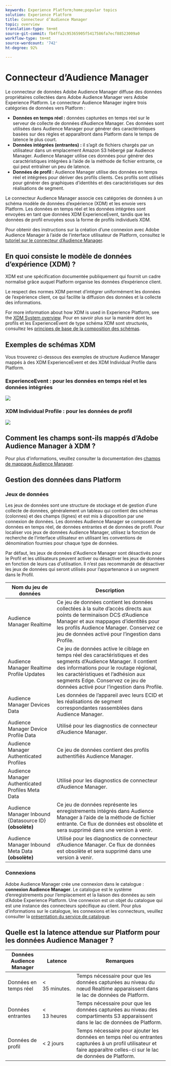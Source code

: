 ```yaml
---
keywords: Experience Platform;home;popular topics
solution: Experience Platform
title: Connecteur d’Audience Manager
topic: overview
translation-type: tm+mt
source-git-commit: fb4ffa2c95365905f5417586fa7ecf88523009a0
workflow-type: tm+mt
source-wordcount: '742'
ht-degree: 92%

---
```



# Connecteur d’Audience Manager

Le connecteur de données Adobe Audience Manager diffuse des données propriétaires collectées dans Adobe Audience Manager vers Adobe Experience Platform. Le connecteur Audience Manager ingère trois catégories de données vers Platform :

- **Données en temps réel :** données capturées en temps réel sur le serveur de collecte de données d’Audience Manager. Ces données sont utilisées dans Audience Manager pour générer des caractéristiques basées sur des règles et apparaîtront dans Platform dans le temps de latence le plus court.
- **Données intégrées (entrantes) :** il s’agit de fichiers chargés par un utilisateur dans un emplacement Amazon S3 hébergé par Audience Manager. Audience Manager utilise ces données pour générer des caractéristiques intégrées à l’aide de la méthode de fichier entrante, ce qui peut entraîner un peu de latence.
- **Données de profil :** Audience Manager utilise des données en temps réel et intégrées pour dériver des profils clients. Ces profils sont utilisés pour générer des graphiques d’identités et des caractéristiques sur des réalisations de segment.

Le connecteur Audience Manager associe ces catégories de données à un schéma modèle de données d’expérience (XDM) et les envoie vers Platform. Les données en temps réel et les données intégrées sont envoyées en tant que données XDM ExperienceEvent, tandis que les données de profil envoyées sous la forme de profils individuels XDM.

Pour obtenir des instructions sur la création d’une connexion avec Adobe Audience Manager à l’aide de l’interface utilisateur de Platform, consultez le [tutoriel sur le connecteur d’Audience Manager](../../tutorials/ui/create/adobe-applications/audience-manager.md).

## En quoi consiste le modèle de données d’expérience (XDM) ?

XDM est une spécification documentée publiquement qui fournit un cadre normalisé grâce auquel Platform organise les données d’expérience client.

Le respect des normes XDM permet d’intégrer uniformément les données de l’expérience client, ce qui facilite la diffusion des données et la collecte des informations.

For more information about how XDM is used in Experience Platform, see the [XDM System overview](../../../xdm/home.md). Pour en savoir plus sur la manière dont les profils et les ExperienceEvent de type schéma XDM sont structurés, consultez les [principes de base de la composition des schémas](../../../xdm/schema/composition.md).

## Exemples de schémas XDM

Vous trouverez ci-dessous des exemples de structure Audience Manager mappés à des XDM ExperienceEvent et des XDM Individual Profile dans Platform.

### ExperienceEvent : pour les données en temps réel et les données intégrées

![](images/aam-experience-events-for-dcs-and-onboarding-data.png)

### XDM Individual Profile : pour les données de profil

![](images/aam-profile-xdm-for-profile-data.png)

## Comment les champs sont-ils mappés d’Adobe Audience Manager à XDM ?

Pour plus d’informations, veuillez consulter la documentation des [champs de mappage Audience Manager](./mapping/audience-manager.md).

## Gestion des données dans Platform

### Jeux de données

Les jeux de données sont une structure de stockage et de gestion d’une collecte de données, généralement un tableau qui contient des schémas (colonnes) et des champs (lignes) et est mis à disposition par une connexion de données. Les données Audience Manager se composent de données en temps réel, de données entrantes et de données de profil. Pour localiser vos jeux de données Audience Manager, utilisez la fonction de recherche de l’interface utilisateur en utilisant les conventions de dénomination fournies pour chaque type de données.

Par défaut, les jeux de données d&#39;Audience Manager sont désactivés pour le Profil et les utilisateurs peuvent activer ou désactiver les jeux de données en fonction de leurs cas d&#39;utilisation. Il n’est pas recommandé de désactiver les jeux de données qui seront utilisés pour l’appartenance à un segment dans le Profil.

| Nom du jeu de données | Description |
| ------------ | ----------- |
| Audience Manager Realtime | Ce jeu de données contient les données collectées à la suite d’accès directs aux points de terminaison DCS d’Audience Manager et aux mappages d’identités pour les profils Audience Manager. Conservez ce jeu de données activé pour l’ingestion dans Profile. |
| Audience Manager Realtime Profile Updates | Ce jeu de données active le ciblage en temps réel des caractéristiques et des segments d’Audience Manager. Il contient des informations pour le routage régional, les caractéristiques et l’adhésion aux segments Edge. Conservez ce jeu de données activé pour l’ingestion dans Profile. |
| Audience Manager Devices Data | Les données de l’appareil avec leurs ECID et les réalisations de segment correspondantes rassemblées dans Audience Manager. |
| Audience Manager Device Profile Data | Utilisé pour les diagnostics de connecteur d’Audience Manager. |
| Audience Manager Authenticated Profiles | Ce jeu de données contient des profils authentifiés Audience Manager. |
| Audience Manager Authenticated Profiles Meta Data | Utilisé pour les diagnostics de connecteur d’Audience Manager. |
| Audience Manager Inbound {Datasource ID} **(obsolète)** | Ce jeu de données représente les enregistrements intégrés dans Audience Manager à l’aide de la méthode de fichier entrante. Ce flux de données est obsolète et sera supprimé dans une version à venir. |
| Audience Manager Inbound Meta Data **(obsolète)** | Utilisé pour les diagnostics de connecteur d’Audience Manager. Ce flux de données est obsolète et sera supprimé dans une version à venir. |

### Connexions

Adobe Audience Manager crée une connexion dans le catalogue : **connexion Audience Manager**. Le catalogue est le système d’enregistrements pour l’emplacement et la liaison des données au sein d’Adobe Experience Platform. Une connexion est un objet du catalogue qui est une instance des connecteurs spécifique au client. Pour plus d’informations sur le catalogue, les connexions et les connecteurs, veuillez consulter la [présentation du service de catalogue](../../../catalog/home.md).

## Quelle est la latence attendue sur Platform pour les données Audience Manager ?

| Données Audience Manager | Latence | Remarques |
| --- | --- | --- |
| Données en temps réel | &lt; 35 minutes. | Temps nécessaire pour que les données capturées au niveau du nœud Realtime apparaissent dans le lac de données de Platform. |
| Données entrantes | &lt; 13 heures | Temps nécessaire pour que les données capturées au niveau des compartiments S3 apparaissent dans le lac de données de Platform. |
| Données de profil | &lt; 2 jours | Temps nécessaire pour ajouter les données en temps réel ou entrantes capturées à un profil utilisateur et faire apparaître celles-ci sur le lac de données de Platform. |
